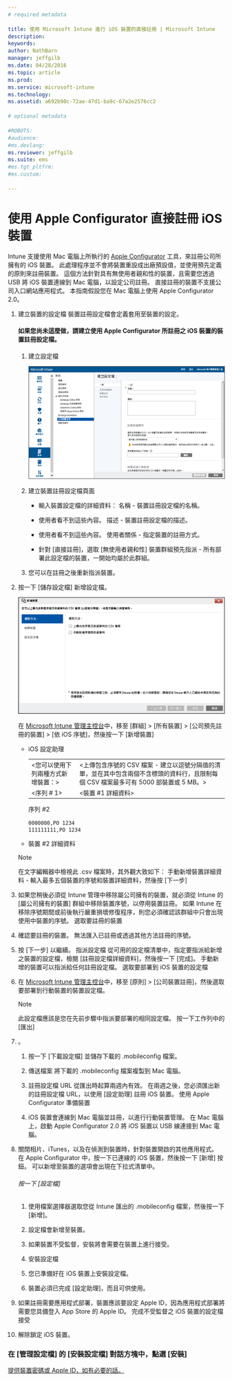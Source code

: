 ```yaml
---
# required metadata

title: 使用 Microsoft Intune 進行 iOS 裝置的直接註冊 | Microsoft Intune
description:
keywords:
author: NathBarn
manager: jeffgilb
ms.date: 04/28/2016
ms.topic: article
ms.prod:
ms.service: microsoft-intune
ms.technology:
ms.assetid: a692b90c-72ae-47d1-ba9c-67a2e2576cc2

# optional metadata

#ROBOTS:
#audience:
#ms.devlang:
ms.reviewer: jeffgilb
ms.suite: ems
#ms.tgt_pltfrm:
#ms.custom:

---
```


# 使用 Apple Configurator 直接註冊 iOS 裝置
Intune 支援使用 Mac 電腦上所執行的 [Apple Configurator](http://go.microsoft.com/fwlink/?LinkId=518017) 工具，來註冊公司所擁有的 iOS 裝置。 此處理程序並不會將裝置重設成出廠預設值，並使用預先定義的原則來註冊裝置。 這個方法針對具有無使用者親和性的裝置，且需要您透過 USB 將 iOS 裝置連線到 Mac 電腦，以設定公司註冊。 直接註冊的裝置不支援公司入口網站應用程式。 本指南假設您在 Mac 電腦上使用 Apple Configurator 2.0。

1.  建立裝置的設定檔 裝置註冊設定檔會定義套用至裝置的設定。

    #### 如果您尚未這麼做，請建立使用 Apple Configurator 所註冊之 iOS 裝置的裝置註冊設定檔。

    1.  建立設定檔

        ![在 [Microsoft Intune 管理主控台](http://manage.microsoft.com)中，移至 [原則] &gt; [公司裝置註冊]，然後按一下 [新增]](../media/pol-sa-corp-enroll.png)

    2.  建立裝置註冊設定檔頁面

        -   輸入裝置設定檔的詳細資料： 名稱 - 裝置註冊設定檔的名稱。

        -   使用者看不到這些內容。 描述 - 裝置註冊設定檔的描述。

        -   使用者看不到這些內容。 使用者關係 - 指定裝置的註冊方式。

        -   針對 [直接註冊]，選取 [無使用者親和性] 裝置群組預先指派 - 所有部署此設定檔的裝置，一開始均屬於此群組。

    3.  您可以在註冊之後重新指派裝置。

2.  按一下 [儲存設定檔]  新增設定檔。

    ![新增要使用 Apple Configurator 註冊的 iOS 裝置](../media/pol-SA-enroll-iOS-SetupAssistant.png)

      在 [Microsoft Intune 管理主控台](http://manage.microsoft.com)中，移至 [群組] &gt; [所有裝置] &gt; [公司預先註冊的裝置] &gt; [依 iOS 序號]，然後按一下 [新增裝置]

    -   iOS 設定助理

        |||
        |-|-|
        |&lt;您可以使用下列兩種方式新增裝置：&gt;|&lt;上傳包含序號的 CSV 檔案 - 建立以逗號分隔值的清單，並在其中包含兩個不含標頭的資料行，且限制每個 CSV 檔案最多可有 5000 部裝置或 5 MB。&gt;|
        |&lt;序列 # 1&gt;|&lt;裝置 #1 詳細資料&gt;|
        序列 #2

        ```
        0000000,PO 1234
        111111111,PO 1234
        ```

    -   裝置 #2 詳細資料

    > [!NOTE]
    > 在文字編輯器中檢視此 .csv 檔案時，其外觀大致如下：  手動新增裝置詳細資料 - 輸入最多五個裝置的序號和裝置詳細資料，然後按 [下一步]

3.  如果您稍後必須從 Intune 管理中移除屬公司擁有的裝置，就必須從 Intune 的 [屬公司擁有的裝置] 群組中移除裝置序號，以停用裝置註冊。 如果 Intune 在移除序號期間或前後執行嚴重損壞修復程序，則您必須確認該群組中只會出現使用中裝置的序號。 選取要註冊的裝置

4.  確認要註冊的裝置。 無法匯入已註冊或透過其他方法註冊的序號。

5.  按 [下一步]  以繼續。 指派設定檔 從可用的設定檔清單中，指定要指派給新增之裝置的設定檔，檢閱 [註冊設定檔詳細資料]，然後按一下 [完成]。 手動新增的裝置可以指派給任何註冊設定檔。 選取要部署到 iOS 裝置的設定檔

6.  在 [Microsoft Intune 管理主控台](http://manage.microsoft.com)中，移至 [原則] &gt; [公司裝置註冊]，然後選取要部署到行動裝置的裝置設定檔。
    > [!NOTE]
    > 此設定檔應該是您在先前步驟中指派要部署的相同設定檔。 按一下工作列中的 [匯出]
7.  。

    1.  按一下 [下載設定檔] 並儲存下載的 .mobileconfig 檔案。

    2.  傳送檔案 將下載的 .mobileconfig 檔案複製到 Mac 電腦。

    3.  註冊設定檔 URL 從匯出時起算兩週內有效。 在兩週之後，您必須匯出新的註冊設定檔 URL，以使用 [設定助理] 註冊 iOS 裝置。 使用 Apple Configurator 準備裝置

    4.  iOS 裝置會連線到 Mac 電腦並註冊，以進行行動裝置管理。 在 Mac 電腦上，啟動 Apple Configurator 2.0  將 iOS 裝置以 USB 線連接到 Mac 電腦。

8.  關閉相片、iTunes，以及在偵測到裝置時，針對裝置開啟的其他應用程式。 在 Apple Configurator 中，按一下已連線的 iOS 裝置，然後按一下 [新增] 按鈕。  可以新增至裝置的選項會出現在下拉式清單中。

    ###### 按一下 [設定檔]

    1.  使用檔案選擇器選取您從 Intune 匯出的 .mobileconfig 檔案，然後按一下 [新增]。

    2.  設定檔會新增至裝置。

    3.  如果裝置不受監督，安裝將會需要在裝置上進行接受。

    4.  安裝設定檔

    5.  您已準備好在 iOS 裝置上安裝設定檔。

    6.  裝置必須已完成 [設定助理]，而且可供使用。

9. 如果註冊需要應用程式部署，裝置應該要設定 Apple ID，因為應用程式部署將需要您具備登入 App Store 的 Apple ID。 完成不受監督之 iOS 裝置的設定檔接受

10. 解除鎖定 iOS 裝置。


### 在 [管理設定檔] 的 [安裝設定檔] 對話方塊中，點選 [安裝]
[提供裝置密碼或 Apple ID，如有必要的話。](get-ready-to-enroll-devices-in-microsoft-intune.md)


<!--HONumber=May16_HO2-->


